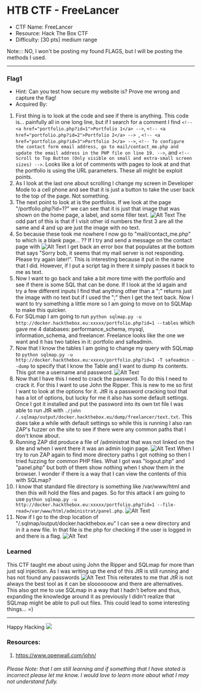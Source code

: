 # HTB CTF - FreeLancer

- CTF Name: FreeLancer
- Resource: Hack The Box CTF
- Difficulty: [30 pts] medium range

Note::: NO, I won't be posting my found FLAGS, but I will be posting the methods I used. 

<hr>


### Flag1
- Hint: Can you test how secure my website is? Prove me wrong and capture the flag! 
- Acquired By: 
 1. First thing is to look at the code and see if there is anything. This code is... painfully all in one long line, but if I search for a comment I find `<!-- <a href="portfolio.php?id=1">Portfolio 1</a> -->`, `<!-- <a href="portfolio.php?id=2">Portfolio 2</a> --> `, `<!-- <a href="portfolio.php?id=3">Portfolio 3</a> -->`, `<!-- To configure the contact form email address, go to mail/contact_me.php and update the email address in the PHP file on line 19. -->`, and `<!-- Scroll to Top Button (Only visible on small and extra-small screen sizes) -->`. Looks like a lot of comments with pages to look at and that the portfolio is using the URL parameters. These all might be exploit points.
 2. As I look at the last one about scrolling I change my screen in Developer Mode to a cell phone and see that it is just a button to take the user back to the top of the page. Not something.
 3. The next point to look at is the portfolios. If we look at the page "/portfolio.php?id=1?" we can see that it is just that image that was shown on the home page, a label, and some filler text. ![Alt Text](https://dev-to-uploads.s3.amazonaws.com/i/8rj0v5tkxq8m0nrn0r3k.png) The odd part of this is that if I visit other id numbers the first 3 are all the same and 4 and up are just the image with no text.
 4. So because these took me nowhere I now go to "mail/contact_me.php" to which is a blank page... ?? If I try and send a message on the contact page with ![Alt Text](https://dev-to-uploads.s3.amazonaws.com/i/h86lko55u8zy01vq6x51.png) I get back an error box that populates at the bottom that says "Sorry bob, it seems that my mail server is not responding. Please try again later!". This is interesting because it put in the name that I did. However, if I put a script tag in there it simply passes it back to me as text. 
 5. Now I want to go back and take a bit more time with the portfolio and see if there is some SQL that can be done. If I look at the id again and try a few different inputs I find that anything other than a ";" returns just the image with no text but if I used the ";" then I get the text back. Now I want to try something a little more so I am going to move on to SQLMap to make this quicker.
 6. For SQLmap I am going to run `python sqlmap.py -u http://docker.hackthebox.eu:xxxxx/portfolio.php?id=1 --tables` which gave me 4 databases: performance_schema, mysql, information_schema, and freelancer. Freelance looks like the one we want and it has two tables in it: portfolio and safeadmin. 
 7. Now that I know the tables I am going to change my query with SQLmap to `python sqlmap.py -u http://docker.hackthebox.eu:xxxxx/portfolio.php?id=1 -T safeadmin --dump` to specify that I know the Table and I want to dump its contents. This got me a username and password. ![Alt Text](https://dev-to-uploads.s3.amazonaws.com/i/xg4nx54zlkyx1fbhbyt7.png)
 8. Now that I have this I need to crack the password. To do this I need to crack it. For this I want to use John the Ripper. This is new to me so first I want to look at the options for it. JtR is a password cracking tool that has a lot of options, but lucky for me it also has some default settings. Once I got it installed and put the password into its own txt file I was able to run JtR with `./john /.sqlmap/output/docker.hackthebox.eu/dump/freelancer/text.txt`.  This does take a while with default settings so while this is running I also ran ZAP's fuzzer on the site to see if there were any common paths that I don't know about.
 9. Running ZAP did produce a file of /administrat that was not linked on the site and when I went there it was an admin login page. ![Alt Text](https://dev-to-uploads.s3.amazonaws.com/i/9p3px11h9g4r31vlemwg.png) When I try to run ZAP again to find more directory paths I got nothing so then I tried fuzzing for common PHP files. What I got was "logout.php" and "panel.php" but both of them show nothing when I show them in the browser. I wonder if there is a way that I can view the contents of this with SQLmap?
 10. I know that standard file directory is something like /var/www/html and then this will hold the files and pages. So for this attack I am going to use `python sqlmap.py -u http://docker.hackthebox.eu:xxxxx/portfolio.php?id=1 --file-read=/var/www/html/administrat/panel.php`. ![Alt Text](https://dev-to-uploads.s3.amazonaws.com/i/1mg0bu6umm8eqkcx3rtd.png)
 11. Now if I go to the drop location of "/.sqlmap/output/docker.hackthebox.eu" I can see a new directory and in it a new file. In that file is the php for checking if the user is logged in and there is a flag. ![Alt Text](https://dev-to-uploads.s3.amazonaws.com/i/kar2ixko5m0vhv2fz31c.png)


### Learned
This CTF taught me about using John the Ripper and SQLmap for more than just sql injection. 
As I was writing up the end of this JtR is still running and has not found any passwords ![Alt Text](https://dev-to-uploads.s3.amazonaws.com/i/gczj62s3e1p8uw8ixuom.png) This reiterates to me that JtR is not always the best tool as it can be slooooooow and there are alternatives. This also got me to use SQLmap in a way that I hadn't before and thus, expanding the knowledge around it as previously I didn't realize that SQLmap might be able to pull out files. This could lead to some interesting things... =)


<hr>

Happy Hacking
![](https://media.giphy.com/media/l3vRmVv5P01I5NDAA/giphy.gif)

### Resources:
1. https://www.openwall.com/john/


###### Please Note: that I am still learning and if something that I have stated is incorrect please let me know. I would love to learn more about what I may not understand fully.